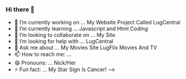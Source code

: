 ### Hi there 👋


- 🔭 I’m currently working on ...
My Website Project Called LugCentral
- 🌱 I’m currently learning ...
Javascript and Html Coding
- 👯 I’m looking to collaborate on ...
My Site 
- 🤔 I’m looking for help with ...
LugCentral
- 💬 Ask me about ...
My Movies Site LugFlix Movies And TV
- 📫 How to reach me: ...
- 😄 Pronouns: ...
Nick/Her
- ⚡ Fun fact: ...
My Star Sign Is Cancer!
-->
